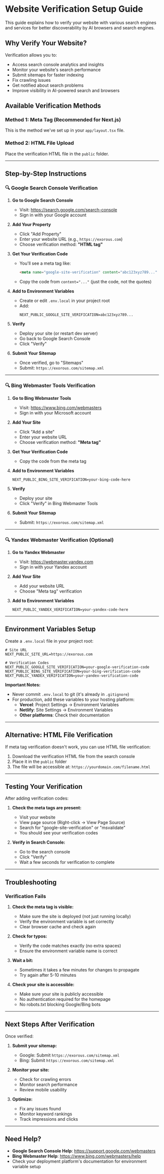 # Website Verification Setup Guide

This guide explains how to verify your website with various search engines and services for better discoverability by AI browsers and search engines.

## Why Verify Your Website?

Verification allows you to:
- Access search console analytics and insights
- Monitor your website's search performance
- Submit sitemaps for faster indexing
- Fix crawling issues
- Get notified about search problems
- Improve visibility in AI-powered search and browsers

## Available Verification Methods

### Method 1: Meta Tag (Recommended for Next.js)
This is the method we've set up in your `app/layout.tsx` file.

### Method 2: HTML File Upload
Place the verification HTML file in the `public` folder.

---

## Step-by-Step Instructions

### 🔍 Google Search Console Verification

1. **Go to Google Search Console**
   - Visit: https://search.google.com/search-console
   - Sign in with your Google account

2. **Add Your Property**
   - Click "Add Property"
   - Enter your website URL (e.g., `https://exorous.com`)
   - Choose verification method: **"HTML tag"**

3. **Get Your Verification Code**
   - You'll see a meta tag like:
     ```html
     <meta name="google-site-verification" content="abc123xyz789..." />
     ```
   - Copy the code from `content="..."` (just the code, not the quotes)

4. **Add to Environment Variables**
   - Create or edit `.env.local` in your project root
   - Add:
     ```env
     NEXT_PUBLIC_GOOGLE_SITE_VERIFICATION=abc123xyz789...
     ```

5. **Verify**
   - Deploy your site (or restart dev server)
   - Go back to Google Search Console
   - Click "Verify"

6. **Submit Your Sitemap**
   - Once verified, go to "Sitemaps"
   - Submit: `https://exorous.com/sitemap.xml`

---

### 🔍 Bing Webmaster Tools Verification

1. **Go to Bing Webmaster Tools**
   - Visit: https://www.bing.com/webmasters
   - Sign in with your Microsoft account

2. **Add Your Site**
   - Click "Add a site"
   - Enter your website URL
   - Choose verification method: **"Meta tag"**

3. **Get Your Verification Code**
   - Copy the code from the meta tag

4. **Add to Environment Variables**
   ```env
   NEXT_PUBLIC_BING_SITE_VERIFICATION=your-bing-code-here
   ```

5. **Verify**
   - Deploy your site
   - Click "Verify" in Bing Webmaster Tools

6. **Submit Your Sitemap**
   - Submit: `https://exorous.com/sitemap.xml`

---

### 🔍 Yandex Webmaster Verification (Optional)

1. **Go to Yandex Webmaster**
   - Visit: https://webmaster.yandex.com
   - Sign in with your Yandex account

2. **Add Your Site**
   - Add your website URL
   - Choose "Meta tag" verification

3. **Add to Environment Variables**
   ```env
   NEXT_PUBLIC_YANDEX_VERIFICATION=your-yandex-code-here
   ```

---

## Environment Variables Setup

Create a `.env.local` file in your project root:

```env
# Site URL
NEXT_PUBLIC_SITE_URL=https://exorous.com

# Verification Codes
NEXT_PUBLIC_GOOGLE_SITE_VERIFICATION=your-google-verification-code
NEXT_PUBLIC_BING_SITE_VERIFICATION=your-bing-verification-code
NEXT_PUBLIC_YANDEX_VERIFICATION=your-yandex-verification-code
```

**Important Notes:**
- Never commit `.env.local` to git (it's already in `.gitignore`)
- For production, add these variables to your hosting platform:
  - **Vercel**: Project Settings → Environment Variables
  - **Netlify**: Site Settings → Environment Variables
  - **Other platforms**: Check their documentation

---

## Alternative: HTML File Verification

If meta tag verification doesn't work, you can use HTML file verification:

1. Download the verification HTML file from the search console
2. Place it in the `public` folder
3. The file will be accessible at: `https://yourdomain.com/filename.html`

---

## Testing Your Verification

After adding verification codes:

1. **Check the meta tags are present:**
   - Visit your website
   - View page source (Right-click → View Page Source)
   - Search for "google-site-verification" or "msvalidate"
   - You should see your verification codes

2. **Verify in Search Console:**
   - Go to the search console
   - Click "Verify"
   - Wait a few seconds for verification to complete

---

## Troubleshooting

### Verification Fails

1. **Check the meta tag is visible:**
   - Make sure the site is deployed (not just running locally)
   - Verify the environment variable is set correctly
   - Clear browser cache and check again

2. **Check for typos:**
   - Verify the code matches exactly (no extra spaces)
   - Ensure the environment variable name is correct

3. **Wait a bit:**
   - Sometimes it takes a few minutes for changes to propagate
   - Try again after 5-10 minutes

4. **Check your site is accessible:**
   - Make sure your site is publicly accessible
   - No authentication required for the homepage
   - No robots.txt blocking Google/Bing bots

---

## Next Steps After Verification

Once verified:

1. **Submit your sitemap:**
   - Google: Submit `https://exorous.com/sitemap.xml`
   - Bing: Submit `https://exorous.com/sitemap.xml`

2. **Monitor your site:**
   - Check for crawling errors
   - Monitor search performance
   - Review mobile usability

3. **Optimize:**
   - Fix any issues found
   - Monitor keyword rankings
   - Track impressions and clicks

---

## Need Help?

- **Google Search Console Help**: https://support.google.com/webmasters
- **Bing Webmaster Help**: https://www.bing.com/webmasters/help
- Check your deployment platform's documentation for environment variable setup

